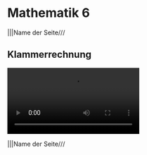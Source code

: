 # Mathematik 6


|||Name der Seite///

## Klammerrechnung

<video preload="auto" controls="controls">
<source src="assets/img/template-media/beispiel-video.webm" type="video/webm"></source>
</video>

|||Name der Seite///

##
